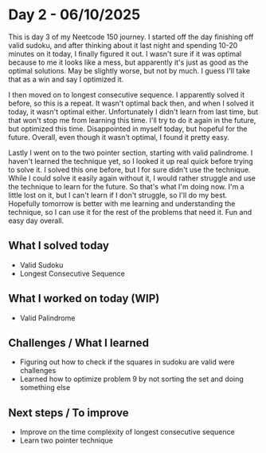 # Day 2 - 06/10/2025

This is day 3 of my Neetcode 150 journey. I started off the day finishing off valid sudoku, and
after thinking about it last night and spending 10-20 minutes on it today, I finally figured it
out. I wasn't sure if it was optimal because to me it looks like a mess, but apparently it's just
as good as the optimal solutions. May be slightly worse, but not by much. I guess I'll take 
that as a win and say I optimized it.

I then moved on to longest consecutive sequence. I apparently solved it before, so this is a 
repeat. It wasn't optimal back then, and when I solved it today, it wasn't optimal either.
Unfortunately I didn't learn from last time, but that won't stop me from learning this time.
I'll try to do it again in the future, but optimized this time. Disappointed in myself today,
but hopeful for the future. Overall, even though it wasn't optimal, I found it pretty easy.

Lastly I went on to the two pointer section, starting with valid palindrome. I haven't learned
the technique yet, so I looked it up real quick before trying to solve it. I solved this one
before, but I for sure didn't use the technique. While I could solve it easily again without it,
I would rather struggle and use the technique to learn for the future. So that's what I'm doing
now. I'm a little lost on it, but I can't learn if I don't struggle, so I'll do my best.
Hopefully tomorrow is better with me learning and understanding the technique, so I can use it
for the rest of the problems that need it. Fun and easy day overall. 

## What I solved today
- Valid Sudoku
- Longest Consecutive Sequence

## What I worked on today (WIP)
- Valid Palindrome

## Challenges / What I learned
- Figuring out how to check if the squares in sudoku are valid were challenges
- Learned how to optimize problem 9 by not sorting the set and doing something else

## Next steps / To improve
- Improve on the time complexity of longest consecutive sequence
- Learn two pointer technique
